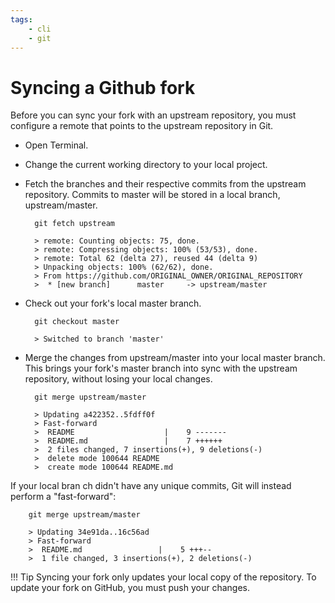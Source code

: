 ```yaml
---
tags:
    - cli
    - git
---
```


# Syncing a Github fork

Before you can sync your fork with an upstream repository, you must configure a remote that points to the upstream repository in Git.

* Open Terminal.

* Change the current working directory to your local project.

* Fetch the branches and their respective commits from the upstream repository. Commits to master will be stored in a local branch, upstream/master.

        git fetch upstream

        > remote: Counting objects: 75, done.
        > remote: Compressing objects: 100% (53/53), done.
        > remote: Total 62 (delta 27), reused 44 (delta 9)
        > Unpacking objects: 100% (62/62), done.
        > From https://github.com/ORIGINAL_OWNER/ORIGINAL_REPOSITORY
        >  * [new branch]      master     -> upstream/master

* Check out your fork's local master branch.

        git checkout master

        > Switched to branch 'master'

* Merge the changes from upstream/master into your local master branch. This brings your fork's master branch into sync with the upstream repository, without losing your local changes.

        git merge upstream/master

        > Updating a422352..5fdff0f
        > Fast-forward
        >  README                    |    9 -------
        >  README.md                 |    7 ++++++
        >  2 files changed, 7 insertions(+), 9 deletions(-)
        >  delete mode 100644 README
        >  create mode 100644 README.md

If your local bran ch didn't have any unique commits, Git will instead perform a "fast-forward":

        git merge upstream/master

        > Updating 34e91da..16c56ad
        > Fast-forward
        >  README.md                 |    5 +++--
        >  1 file changed, 3 insertions(+), 2 deletions(-)

!!! Tip
    Syncing your fork only updates your local copy of the repository.
    To update your fork on GitHub, you must push your changes.

